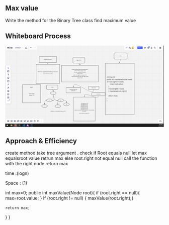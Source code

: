 
## Max value
<!-- Description of the challenge -->
Write the  method for the Binary Tree class
find maximum value


## Whiteboard Process
<!-- Embedded whiteboard image -->
![image](max.PNG)
## Approach & Efficiency
<!-- What approach did you take? Why? What is the Big O space/time for this approach? -->
create method take tree argument .
check if Root equals null
let max equalsroot value
retrun max
else root.right not equal null
call the function with the right node
return max

time :(logn)

Space : (1)

int max=0;
public int maxValue(Node root){
 if (root.right == null){
        max=root.value;
    }
    if (root.right != null)
    { maxValue(root.right);}

    return max;
}
}
 


